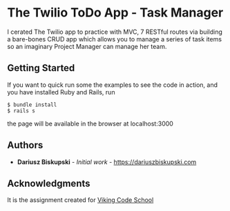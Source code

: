 #  The Twilio ToDo App - Task Manager

I cerated The Twilio app to practice with MVC, 7 RESTful routes via building a bare-bones CRUD app which allows you to manage a series of task items so an imaginary Project Manager can manage her team.


## Getting Started

If you want to quick run some the examples to see the code in action, and you have installed Ruby and Rails, run
```
$ bundle install
$ rails s
```

the page will be available in the browser at localhost:3000

## Authors

* **Dariusz Biskupski** - *Initial work* - https://dariuszbiskupski.com


## Acknowledgments

It is the assignment created for [Viking Code School](https://www.vikingcodeschool.com/)
